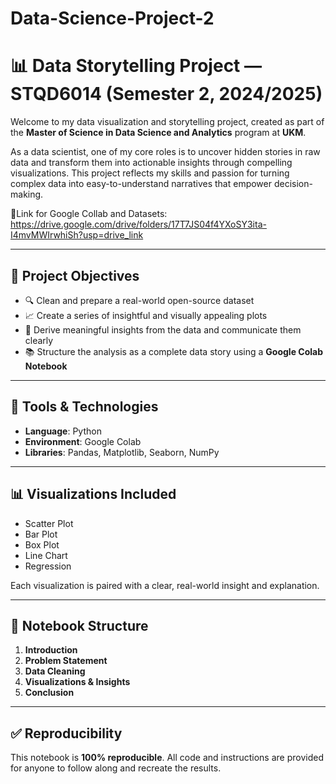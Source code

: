# Data-Science-Project-2
# 📊 Data Storytelling Project — STQD6014 (Semester 2, 2024/2025)

Welcome to my data visualization and storytelling project, created as part of the **Master of Science in Data Science and Analytics** program at **UKM**.

As a data scientist, one of my core roles is to uncover hidden stories in raw data and transform them into actionable insights through compelling visualizations. This project reflects my skills and passion for turning complex data into easy-to-understand narratives that empower decision-making.

📎Link for Google Collab and Datasets: https://drive.google.com/drive/folders/17T7JS04f4YXoSY3ita-I4mvMWIrwhiSh?usp=drive_link

---

## 🎯 Project Objectives

- 🔍 Clean and prepare a real-world open-source dataset
- 📈 Create a series of insightful and visually appealing plots
- 🧠 Derive meaningful insights from the data and communicate them clearly
- 📚 Structure the analysis as a complete data story using a **Google Colab Notebook**

---

## 🧰 Tools & Technologies

- **Language**: Python  
- **Environment**: Google Colab  
- **Libraries**: Pandas, Matplotlib, Seaborn, NumPy

---

## 📊 Visualizations Included

- Scatter Plot
- Bar Plot
- Box Plot
- Line Chart
- Regression

Each visualization is paired with a clear, real-world insight and explanation.

---

## 📝 Notebook Structure

1. **Introduction**
2. **Problem Statement**
3. **Data Cleaning**
4. **Visualizations & Insights**
5. **Conclusion**

---

## ✅ Reproducibility

This notebook is **100% reproducible**. All code and instructions are provided for anyone to follow along and recreate the results.


